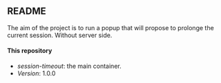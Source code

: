 ## README

The aim of the project is to run a popup that will propose to prolonge the current session.
Without server side.

#### This repository

* *session-timeout*: the main container.
* *Version*: 1.0.0
